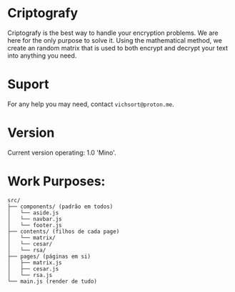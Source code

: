 # Criptografy
Criptografy is the best way to handle your encryption problems. We are here for the only purpose to solve it. Using the mathematical method, we create an random matrix that is used to both encrypt and decrypt your text into anything you need.

# Suport
For any help you may need, contact `vichsort@proton.me`.

# Version
Current version operating: 1.0 'Mino'.

# Work Purposes:
```text
src/
├── components/ (padrão em todos)
│   └── aside.js
│   └── navbar.js 
│   └── footer.js 
├── contents/ (filhos de cada page)
│   └── matrix/ 
│   └── cesar/ 
│   └── rsa/ 
├── pages/ (páginas em si)
│   ├── matrix.js
│   ├── cesar.js
│   └── rsa.js
└── main.js (render de tudo)
```